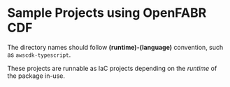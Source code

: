 # Sample Projects using OpenFABR CDF

The directory names should follow **(runtime)-(language)** convention, such as `awscdk-typescript`.

These projects are runnable as IaC projects depending on the *runtime* of the package in-use.  
